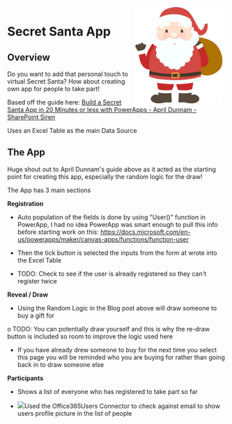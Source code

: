 
<img src="Images/santa.png" alt="Santa Cartoon Drawing" width="200" style="float: right; margin-right: 10px;"/>


Secret Santa App
============================================================================================================================================

Overview
--------

Do you want to add that personal touch to virtual Secret Santa? How about creating own app for people to take part!

Based off the guide here: [Build a Secret Santa App in 20 Minutes or less with PowerApps - April Dunnam - SharePoint Siren](https://www.sharepointsiren.com/2017/12/build-a-secret-santa-app-in-20-minutes-or-less-with-powerapps/)

Uses an Excel Table as the main Data Source

The App
-------

Huge shout out to April Dunnam's guide above as it acted as the starting point for creating this app, especially the random logic for the draw!

The App has 3 main sections

**Registration**

- Auto population of the fields is done by using "User()" function in PowerApp, I had no idea PowerApp was smart enough to pull this info before starting work on this: <https://docs.microsoft.com/en-us/powerapps/maker/canvas-apps/functions/function-user>

- Then the tick button is selected the inputs from the form at wrote into the Excel Table

- TODO: Check to see if the user is already registered so they can't register twice

**Reveal / Draw**

- Using the Random Logic in the Blog post above will draw someone to buy a gift for

o TODO: You can potentially draw yourself and this is why the re-draw button is included so room to improve the logic used here

- If you have already drew someone to buy for the next time you select this page you will be reminded who you are buying for rather than going back in to draw someone else

**Participants**

- Shows a list of everyone who has registered to take part so far

- ![](file:///C:/Users/nigallac/AppData/Local/Temp/msohtmlclip1/01/clip_image004.jpg)Used the Office365Users Connector to check against email to show users profile picture in the list of people
